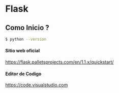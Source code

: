 # Flask

## Como Inicio ?

```bash
$ python --version
```
#### Sitio web oficial
https://flask.palletsprojects.com/en/1.1.x/quickstart/

#### Editor de Codigo
https://code.visualstudio.com